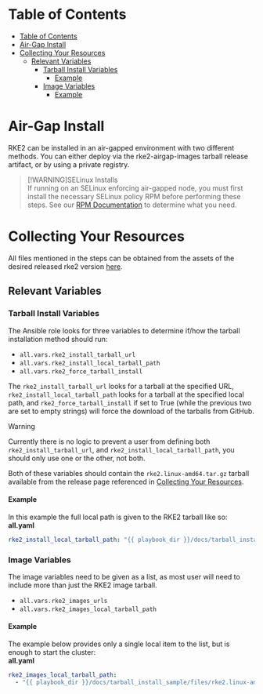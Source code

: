 # Table of Contents  
- [Table of Contents](#table-of-contents)
- [Air-Gap Install](#air-gap-install)
- [Collecting Your Resources](#collecting-your-resources)
  - [Relevant Variables](#relevant-variables)
    - [Tarball Install Variables](#tarball-install-variables)
      - [Example](#example)
    - [Image Variables](#image-variables)
      - [Example](#example-1)


# Air-Gap Install  
RKE2 can be installed in an air-gapped environment with two different methods. You can either deploy via the rke2-airgap-images tarball release artifact, or by using a private registry.

> [!WARNING]SELinux Installs  
> If running on an SELinux enforcing air-gapped node, you must first install the necessary SELinux policy RPM before performing these steps. See our [RPM Documentation](https://docs.rke2.io/install/methods/#rpm) to determine what you need.

# Collecting Your Resources  
All files mentioned in the steps can be obtained from the assets of the desired released rke2 version [here](https://github.com/rancher/rke2/releases).

## Relevant Variables  

### Tarball Install Variables
The Ansible role looks for three variables to determine if/how the tarball installation method should run:  
  - `all.vars.rke2_install_tarball_url`
  - `all.vars.rke2_install_local_tarball_path`
  - `all.vars.rke2_force_tarball_install`

The `rke2_install_tarball_url` looks for a tarball at the specified URL, `rke2_install_local_tarball_path` looks for a tarball at the specified local path, and `rke2_force_tarball_install` if set to True (while the previous two are set to empty strings) will force the download of the tarballs from GitHub.  

> [!WARNING]  
> Currently there is no logic to prevent a user from defining both `rke2_install_tarball_url`, and `rke2_install_local_tarball_path`, you should only use one or the other, not both.  

Both of these variables should contain the `rke2.linux-amd64.tar.gz` tarball available from the release page referenced in [Collecting Your Resources](#collecting-your-resources).

#### Example  
In this example the full local path is given to the RKE2 tarball like so: 
__all.yaml__
```yaml
rke2_install_local_tarball_path: "{{ playbook_dir }}/docs/tarball_install_sample/files/rke2.linux-amd64.tar.gz"
```

### Image Variables
The image variables need to be given as a list, as most user will need to include more than just the RKE2 image tarball.
  - `all.vars.rke2_images_urls`
  - `all.vars.rke2_images_local_tarball_path`

#### Example  
The example below provides only a single local item to the list, but is enough to start the cluster:  
__all.yaml__
```yaml
rke2_images_local_tarball_path: 
  - "{{ playbook_dir }}/docs/tarball_install_sample/files/rke2.linux-amd64.tar.gz"
```